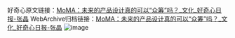 好奇心原文链接：[MoMA：未来的产品设计真的可以“众筹”吗？_文化_好奇心日报-张晶](https://www.qdaily.com/articles/852.html)
WebArchive归档链接：[MoMA：未来的产品设计真的可以“众筹”吗？_文化_好奇心日报-张晶](http://web.archive.org/web/20160411103114/http://www.qdaily.com/articles/852.html)
![image](http://ww3.sinaimg.cn/large/007d5XDply1g3v44j148wj30u0701e81)